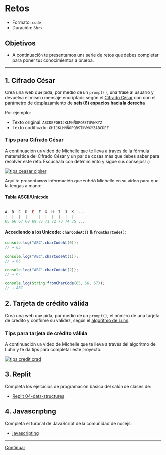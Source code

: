 # Retos
- Formato: `code`
- Duración: `6hrs`

## Objetivos

- A continuación te presentamos una serie de retos que debes completar para poner tus conocimientos a prueba.

***

## 1. Cifrado César
Crea una web que pida, por medio de un `prompt()`, una frase al usuario y devuelva el mismo mensaje encriptado según el [Cifrado César](https://es.wikipedia.org/wiki/Cifrado_C%C3%A9sar) con con el parámetro de desplazamiento de **seis (6) espacios hacia la derecha**

Por ejemplo:
- Texto original:   `ABCDEFGHIJKLMNÑOPQRSTUVWXYZ`
- Texto codificado: `GHIJKLMNÑOPQRSTUVWXYZABCDEF`

### Tips para Cifrado César
A continuación un video de Michelle que te lleva a través de la fórmula matemática del Cifrado César y un par de cosas más que debes saber para resolver este reto. Escúchala con detenimiento y sigue sus consejos! :)

[![tips ceasar cipher](https://img.youtube.com/vi/QP9FF9eoh-k/0.jpg)](https://www.youtube.com/watch?v=QP9FF9eoh-k)

Aquí te presentamos información que cubrió Michelle en su video para que la tengas a mano:

#### Tabla ASCII/Unicode

```js

A  B  C  D  E  F  G  H  I  J  K  ...
|  |  |  |  |  |  |  |  |  |  |
65 66 67 68 69 70 71 72 73 74 75 ...

```

#### Accediendo a los Unicode: `charCodeAt()` & `fromCharCode()`:

```js
console.log("ABC".charCodeAt(0));
// → 65

console.log("ABC".charCodeAt(1));
// → 66

console.log("ABC".charCodeAt(2));
// → 67

console.log(String.fromCharCode(65, 66, 67));
// → ABC
```


## 2. Tarjeta de crédito válida

Crea una web que pida, por medio de un `prompt()`, el número de una tarjeta de crédito y confirme su validez, según el [algoritmo de Luhn](https://es.wikipedia.org/wiki/Algoritmo_de_Luhn).

### Tips para tarjeta de crédito válida

A continuación un video de Michelle que te lleva a través del algoritmo de Luhn y te da tips para completar este proyecto:

[![tips credit crad](https://img.youtube.com/vi/QP9FF9eoh-k/0.jpg)](https://www.youtube.com/watch?v=QP9FF9eoh-k)

## 3. Replit
Completa los ejercicios de programación básica del salón de clases de:
* [Replit 04-data-structures](https://repl.it/classroom/invite/HJk9VaQ)

## 4. Javascripting
Completa el turorial de JavaScript de la comunidad de nodejs:
* [javascripting](https://github.com/workshopper/javascripting)

***
[Continuar](08-solutions-code-challenges-control-flow.md)
